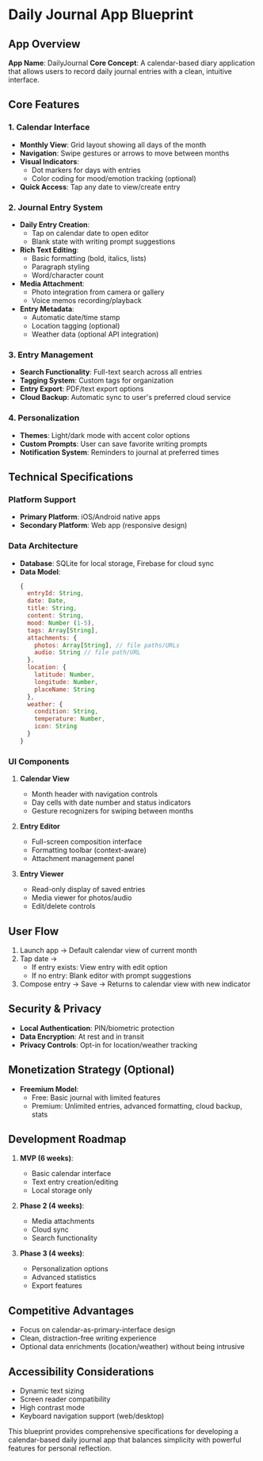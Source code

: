 # Daily Journal App Blueprint

## App Overview
**App Name**: DailyJournal
**Core Concept**: A calendar-based diary application that allows users to record daily journal entries with a clean, intuitive interface.

## Core Features

### 1. Calendar Interface
- **Monthly View**: Grid layout showing all days of the month
- **Navigation**: Swipe gestures or arrows to move between months
- **Visual Indicators**:
  - Dot markers for days with entries
  - Color coding for mood/emotion tracking (optional)
- **Quick Access**: Tap any date to view/create entry

### 2. Journal Entry System
- **Daily Entry Creation**:
  - Tap on calendar date to open editor
  - Blank state with writing prompt suggestions
- **Rich Text Editing**:
  - Basic formatting (bold, italics, lists)
  - Paragraph styling
  - Word/character count
- **Media Attachment**:
  - Photo integration from camera or gallery
  - Voice memos recording/playback
- **Entry Metadata**:
  - Automatic date/time stamp
  - Location tagging (optional)
  - Weather data (optional API integration)

### 3. Entry Management
- **Search Functionality**: Full-text search across all entries
- **Tagging System**: Custom tags for organization
- **Entry Export**: PDF/text export options
- **Cloud Backup**: Automatic sync to user's preferred cloud service

### 4. Personalization
- **Themes**: Light/dark mode with accent color options
- **Custom Prompts**: User can save favorite writing prompts
- **Notification System**: Reminders to journal at preferred times

## Technical Specifications

### Platform Support
- **Primary Platform**: iOS/Android native apps
- **Secondary Platform**: Web app (responsive design)

### Data Architecture
- **Database**: SQLite for local storage, Firebase for cloud sync
- **Data Model**:
  ```javascript
  {
    entryId: String,
    date: Date,
    title: String,
    content: String,
    mood: Number (1-5),
    tags: Array[String],
    attachments: {
      photos: Array[String], // file paths/URLs
      audio: String // file path/URL
    },
    location: {
      latitude: Number,
      longitude: Number,
      placeName: String
    },
    weather: {
      condition: String,
      temperature: Number,
      icon: String
    }
  }
  ```

### UI Components
1. **Calendar View**
   - Month header with navigation controls
   - Day cells with date number and status indicators
   - Gesture recognizers for swiping between months

2. **Entry Editor**
   - Full-screen composition interface
   - Formatting toolbar (context-aware)
   - Attachment management panel

3. **Entry Viewer**
   - Read-only display of saved entries
   - Media viewer for photos/audio
   - Edit/delete controls

## User Flow
1. Launch app → Default calendar view of current month
2. Tap date → 
   - If entry exists: View entry with edit option
   - If no entry: Blank editor with prompt suggestions
3. Compose entry → Save → Returns to calendar view with new indicator

## Security & Privacy
- **Local Authentication**: PIN/biometric protection
- **Data Encryption**: At rest and in transit
- **Privacy Controls**: Opt-in for location/weather tracking

## Monetization Strategy (Optional)
- **Freemium Model**:
  - Free: Basic journal with limited features
  - Premium: Unlimited entries, advanced formatting, cloud backup, stats

## Development Roadmap
1. **MVP (6 weeks)**:
   - Basic calendar interface
   - Text entry creation/editing
   - Local storage only

2. **Phase 2 (4 weeks)**:
   - Media attachments
   - Cloud sync
   - Search functionality

3. **Phase 3 (4 weeks)**:
   - Personalization options
   - Advanced statistics
   - Export features

## Competitive Advantages
- Focus on calendar-as-primary-interface design
- Clean, distraction-free writing experience
- Optional data enrichments (location/weather) without being intrusive

## Accessibility Considerations
- Dynamic text sizing
- Screen reader compatibility
- High contrast mode
- Keyboard navigation support (web/desktop)

This blueprint provides comprehensive specifications for developing a calendar-based daily journal app that balances simplicity with powerful features for personal reflection.